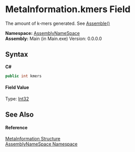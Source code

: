 # MetaInformation.kmers Field
 

The amount of k-mers generated. See <a href="3b15cb13-a567-503e-0a54-1b79a5e9b70a">Assemble()</a>

**Namespace:**&nbsp;<a href="6bcc80ef-5cfd-db5f-1eb2-7297d1c16397">AssemblyNameSpace</a><br />**Assembly:**&nbsp;Main (in Main.exe) Version: 0.0.0.0

## Syntax

**C#**<br />
``` C#
public int kmers
```


#### Field Value
Type: <a href="http://msdn2.microsoft.com/en-us/library/td2s409d" target="_blank">Int32</a>

## See Also


#### Reference
<a href="d0e73d2f-7721-7f22-e999-c1b9d612e2c9">MetaInformation Structure</a><br /><a href="6bcc80ef-5cfd-db5f-1eb2-7297d1c16397">AssemblyNameSpace Namespace</a><br />